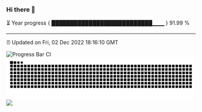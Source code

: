 ### Hi there 👋

⏳ Year progress { ███████████████████████████▁▁▁ } 91.99 %

---

⏰ Updated on Fri, 02 Dec 2022 18:16:10 GMT

![Progress Bar CI](https://github.com/liununu/liununu/workflows/Progress%20Bar%20CI/badge.svg)![](https://raw.githubusercontent.com/L1cardo/L1cardo/main/assets/github-contribution-grid-snake.svg)![](https://raw.githubusercontent.com/seesaws/seesaws/main/assets/github-contribution-grid-snake.svg)
